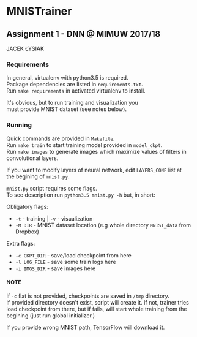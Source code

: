 # MNISTrainer
## Assignment 1 - DNN @ MIMUW 2017/18

JACEK ŁYSIAK

### Requirements

In general, virtualenv with python3.5 is required.  
Package dependencies are listed in `requirements.txt`.  
Run `make requirements` in activated virtualenv to install.  

It's obvious, but to run training and visualization you   
must provide MNIST dataset (see notes below).  


### Running

Quick commands are provided in `Makefile`.  
Run `make train` to start training model provided in `model_ckpt`.  
Run `make images` to generate images which maximize values of filters in   
convolutional layers.

If you want to modify layers of neural network, edit `LAYERS_CONF` list at  
the begining of `mnist.py`.  


`mnist.py` script requires some flags.  
To see description run `python3.5 mnist.py -h` but, in short:  

Obligatory flags: 
  * `-t` - training | `-v` - visualization
  * `-M DIR` - MNIST dataset location (e.g whole directory `MNIST_data` from Dropbox)  

Extra flags:
  * `-c CKPT_DIR` - save/load checkpoint from here
  * `-l LOG_FILE` - save some train logs here
  * `-i IMGS_DIR` - save images here

#### NOTE 
If `-c` flat is not provided, checkpoints are saved in `/tmp` directory.  
If provided directory doesn't exist, script will create it.
If not, trainer tries load checkpoint from there, but if fails,
will start whole training from the begining (just run global initializer.)

If you provide wrong MNIST path, TensorFlow will download it.

